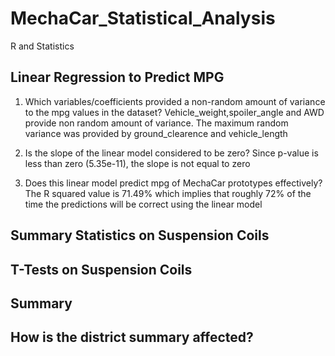 # MechaCar_Statistical_Analysis

R and Statistics



## Linear Regression to Predict MPG 

1. Which variables/coefficients provided a non-random amount of variance to the mpg values in the dataset?
Vehicle_weight,spoiler_angle and AWD provide non random amount of variance. The maximum random variance was provided by ground_clearence and vehicle_length

2. Is the slope of the linear model considered to be zero? 
Since p-value is less than zero (5.35e-11), the slope is not equal to zero

3. Does this linear model predict mpg of MechaCar prototypes effectively?
The R squared value is 71.49% which implies that roughly 72% of the time the predictions will be correct using the linear model











## Summary Statistics on Suspension Coils


## T-Tests on Suspension Coils





## Summary





## How is the district summary affected?



